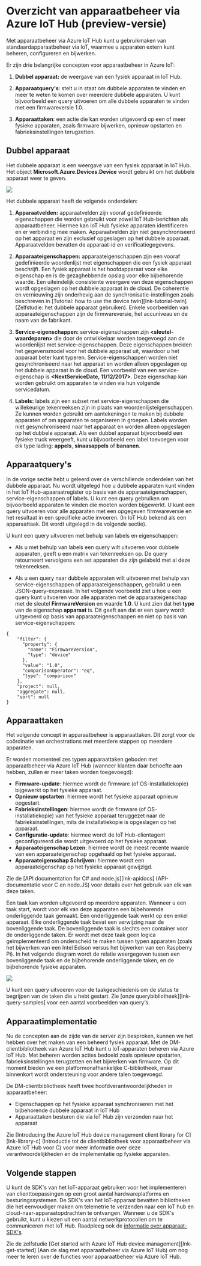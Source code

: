 <properties
 pageTitle="Overzicht van apparaatbeheer | Microsoft Azure"
 description="Overzicht van apparaatbeheer via Azure IoT Hub: dubbele apparaten, apparaatquery‘s, apparaattaken"
 services="iot-hub"
 documentationCenter=""
 authors="juanjperez"
 manager="timlt"
 editor=""/>

<tags
 ms.service="iot-hub"
 ms.devlang="na"
 ms.topic="get-started-article"
 ms.tgt_pltfrm="na"
 ms.workload="na"
 ms.date="04/29/2016"
 ms.author="juanpere"/>

# Overzicht van apparaatbeheer via Azure IoT Hub (preview-versie)

Met apparaatbeheer via Azure IoT Hub kunt u gebruikmaken van standaardapparaatbeheer via loT, waarmee u apparaten extern kunt beheren, configureren en bijwerken.

Er zijn drie belangrijke concepten voor apparaatbeheer in Azure IoT:

1.  **Dubbel apparaat:** de weergave van een fysiek apparaat in IoT Hub.

2.  **Apparaatquery's**: stelt u in staat om dubbele apparaten te vinden en meer te weten te komen over meerdere dubbele apparaten. U kunt bijvoorbeeld een query uitvoeren om alle dubbele apparaten te vinden met een firmwareversie 1.0.

3.  **Apparaattaken**: een actie die kan worden uitgevoerd op een of meer fysieke apparaten, zoals firmware bijwerken, opnieuw opstarten en fabrieksinstellingen terugzetten.

## Dubbel apparaat

Het dubbele apparaat is een weergave van een fysiek apparaat in IoT Hub. Het object **Microsoft.Azure.Devices.Device** wordt gebruikt om het dubbele apparaat weer te geven.

![][img-twin]

Het dubbele apparaat heeft de volgende onderdelen:

1.  **Apparaatvelden:** apparaatvelden zijn vooraf gedefinieerde eigenschappen die worden gebruikt voor zowel IoT Hub-berichten als apparaatbeheer. Hiermee kan IoT Hub fysieke apparaten identificeren en er verbinding mee maken. Apparaatvelden zijn niet gesynchroniseerd op het apparaat en zijn exclusief opgeslagen op het dubbele apparaat. Apparaatvelden bevatten de apparaat-id en verificatiegegevens.

2.  **Apparaateigenschappen:** apparaateigenschappen zijn een vooraf gedefinieerde woordenlijst met eigenschappen die een fysiek apparaat beschrijft. Een fysiek apparaat is het hoofdapparaat voor elke eigenschap en is de gezaghebbende opslag voor elke bijbehorende waarde. Een uiteindelijk consistente weergave van deze eigenschappen wordt opgeslagen op het dubbele apparaat in de cloud. De coherentie en vernieuwing zijn onderhevig aan de synchronisatie-instellingen zoals beschreven in [Tutorial: how to use the device twin][Ink-tutorial-twin] (Zelfstudie: het dubbele apparaat gebruiken). Enkele voorbeelden van apparaateigenschappen zijn de firmwareversie, het accuniveau en de naam van de fabrikant.

3.  **Service-eigenschappen:** service-eigenschappen zijn **&lt;sleutel-waardeparen&gt;** die door de ontwikkelaar worden toegevoegd aan de woordenlijst met service-eigenschappen. Deze eigenschappen breiden het gegevensmodel voor het dubbele apparaat uit, waardoor u het apparaat beter kunt typeren. Service-eigenschappen worden niet gesynchroniseerd naar het apparaat en worden alleen opgeslagen op het dubbele apparaat in de cloud. Een voorbeeld van een service-eigenschap is **&lt;NextServiceDate, 11/12/2017&gt;**. Deze eigenschap kan worden gebruikt om apparaten te vinden via hun volgende servicedatum.

4.  **Labels:** labels zijn een subset met service-eigenschappen die willekeurige tekenreeksen zijn in plaats van woordenlijsteigenschappen. Ze kunnen worden gebruikt om aantekeningen te maken bij dubbele apparaten of om apparaten te organiseren in groepen. Labels worden niet gesynchroniseerd naar het apparaat en worden alleen opgeslagen op het dubbele apparaat. Als een dubbel apparaat bijvoorbeeld een fysieke truck weergeeft, kunt u bijvoorbeeld een label toevoegen voor elk type lading: **appels**, **sinaasappels** of **bananen**.

## Apparaatquery's

In de vorige sectie hebt u geleerd over de verschillende onderdelen van het dubbele apparaat. Nu wordt uitgelegd hoe u dubbele apparaten kunt vinden in het IoT Hub-apaaraatregister op basis van de apparaateigenschappen, service-eigenschappen of labels. U kunt een query gebruiken om bijvoorbeeld apparaten te vinden die moeten worden bijgewerkt. U kunt een query uitvoeren voor alle apparaten met een opgegeven firmwareversie en het resultaat in een specifieke actie invoeren. (In IoT Hub bekend als een apparaattaak. Dit wordt uitgelegd in de volgende sectie).

U kunt een query uitvoeren met behulp van labels en eigenschappen:

-   Als u met behulp van labels een query wilt uitvoeren voor dubbele apparaten, geeft u een matrix van tekenreeksen op. De query retourneert vervolgens een set apparaten die zijn gelabeld met al deze tekenreeksen.

-   Als u een query naar dubbele apparaten wilt uitvoeren met behulp van service-eigenschappen of apparaateigenschappen, gebruikt u een JSON-query-expressie. In het volgende voorbeeld ziet u hoe u een query kunt uitvoeren voor alle apparaten met de apparaateigenschap met de sleutel **FirmwareVersion** en waarde **1.0**. U kunt zien dat het **type** van de eigenschap **apparaat** is. Dit geeft aan dat er een query wordt uitgevoerd op basis van apparaateigenschappen en niet op basis van service-eigenschappen:

  ```
  {                           
      "filter": {                  
        "property": {                
          "name": "FirmwareVersion",   
          "type": "device"             
        },                           
        "value": "1.0",              
        "comparisonOperator": "eq",  
        "type": "comparison"         
      },                           
      "project": null,             
      "aggregate": null,           
      "sort": null                 
  }
  ```

## Apparaattaken

Het volgende concept in apparaatbeheer is apparaattaken. Dit zorgt voor de coördinatie van orchestrations met meerdere stappen op meerdere apparaten.

Er worden momenteel zes typen apparaattaken geboden met apparaatbeheer via Azure IoT Hub (wanneer klanten daar behoefte aan hebben, zullen er meer taken worden toegevoegd):

- **Firmware-update**: hiermee wordt de firmware (of OS-installatiekopie) bijgewerkt op het fysieke apparaat.
- **Opnieuw opstarten**: hiermee wordt het fysieke apparaat opnieuw opgestart.
- **Fabrieksinstellingen**: hiermee wordt de firmware (of OS-installatiekopie) van het fysieke apparaat teruggezet naar de fabrieksinstellingen, mits de installatiekopie is opgeslagen op het apparaat.
- **Configuratie-update**: hiermee wordt de IoT Hub-clientagent geconfigureerd die wordt uitgevoerd op het fysieke apparaat.
- **Apparaateigenschap Lezen**: hiermee wordt de meest recente waarde van een apparaateigenschap opgehaald op het fysieke apparaat.
- **Apparaateigenschap Schrijven:** hiermee wordt een apparaateigenschap op het fysieke apparaat gewijzigd.

Zie de [API documentation for C\# and node.js][Ink-apidocs] (API-documentatie voor C en node.JS) voor details over het gebruik van elk van deze taken.

Een taak kan worden uitgevoerd op meerdere apparaten. Wanneer u een taak start, wordt voor elk van deze apparaten een bijbehorende onderliggende taak gemaakt. Een onderliggende taak werkt op een enkel apparaat. Elke onderliggende taak bevat een verwijzing naar de bovenliggende taak. De bovenliggende taak is slechts een container voor de onderliggende taken. Er wordt met deze taak geen logica geïmplementeerd om onderscheid te maken tussen typen apparaten (zoals het bijwerken van een Intel Edison versus het bijwerken van een Raspberry Pi). In het volgende diagram wordt de relatie weergegeven tussen een bovenliggende taak en de bijbehorende onderliggende taken, en de bijbehorende fysieke apparaten.

![][img-jobs]

U kunt een query uitvoeren voor de taakgeschiedenis om de status te begrijpen van de taken die u hebt gestart. Zie [onze querybibliotheek][Ink-query-samples] voor een aantal voorbeelden van query‘s.

## Apparaatimplementatie

Nu de concepten aan de zijde van de server zijn besproken, kunnen we het hebben over het maken van een beheerd fysiek apparaat. Met de DM-clientbibliotheek van Azure IoT Hub kunt u IoT-apparaten beheren via Azure IoT Hub. Met beheren worden acties bedoeld zoals opnieuw opstarten, fabrieksinstellingen terugzetten en het bijwerken van firmware.  Op dit moment bieden we een platformonafhankelijke C-bibliotheek, maar binnenkort wordt ondersteuning voor andere talen toegevoegd.  

De DM-clientbibliotheek heeft twee hoofdverantwoordelijkheden in apparaatbeheer:

- Eigenschappen op het fysieke apparaat synchroniseren met het bijbehorende dubbele apparaat in IoT Hub
- Apparaattaken besturen die via IoT Hub zijn verzonden naar het apparaat

Zie [Introducing the Azure IoT Hub device management client library for C][Ink-library-c] (Introductie tot de clientbibliotheek voor apparaatbeheer via Azure IoT Hub voor C) voor meer informatie over deze verantwoordelijkheden en de implementatie op fysieke apparaten.

## Volgende stappen

U kunt de SDK's van het IoT-apparaat gebruiken voor het implementeren van clienttoepassingen op een groot aantal hardwareplatforms en besturingssystemen. De SDK's van het IoT-apparaat bevatten bibliotheken die het eenvoudiger maken om telemetrie te verzenden naar een IoT hub en cloud-naar-apparaatopdrachten te ontvangen. Wanneer u de SDK's gebruikt, kunt u kiezen uit een aantal netwerkprotocollen om te communiceren met IoT Hub. Raadpleeg ook de [informatie over apparaat-SDK's][lnk-apparaat-SDK‘s].

Zie de zelfstudie [Get started with Azure IoT Hub device management][Ink-get-started] (Aan de slag met apparaatbeheer via Azure IoT Hub) om nog meer te leren over de functies voor apparaatbeheer via Azure IoT Hub.

<!-- Images and links -->
[img-twin]: media/iot-hub-device-management-overview/image1.png
[img-jobs]: media/iot-hub-device-management-overview/image2.png
[img-client]: media/iot-hub-device-management-overview/image3.png

[lnk-lwm2m]: http://technical.openmobilealliance.org/Technical/technical-information/release-program/current-releases/oma-lightweightm2m-v1-0
[lnk-library-c]: iot-hub-device-management-library.md
[lnk-get-started]: iot-hub-device-management-get-started.md
[lnk-tutorial-twin]: iot-hub-device-management-device-twin.md
[lnk-apidocs]: http://azure.github.io/azure-iot-sdks/
[lnk-query-samples]: https://github.com/Azure/azure-iot-sdks/blob/dmpreview/doc/get_started/dm_queries/query-samples.md
[lnk-apparaat-SDK‘s]: https://github.com/Azure/azure-iot-sdks



<!---HONumber=ago16_HO4-->


